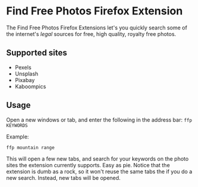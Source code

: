 # Find Free Photos Firefox Extension

The Find Free Photos Firefox Extensions let's you quickly search some of the internet's _legal_ sources for free, high quality, royalty free photos.

## Supported sites

* Pexels
* Unsplash
* Pixabay
* Kaboompics

## Usage

Open a new windows or tab, and enter the following in the address bar: `ffp KEYWORDS`

Example:

`ffp mountain range`

This will open a few new tabs, and search for your keywords on the photo sites the extension currently supports. Easy as pie. Notice that the extension is dumb as a rock, so it won't reuse the same tabs the if you do a new search. Instead, new tabs will be opened.
